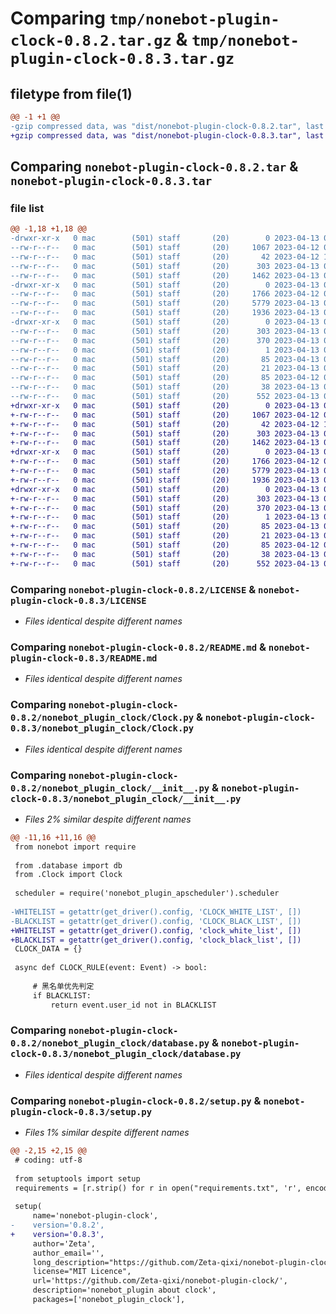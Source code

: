 # Comparing `tmp/nonebot-plugin-clock-0.8.2.tar.gz` & `tmp/nonebot-plugin-clock-0.8.3.tar.gz`

## filetype from file(1)

```diff
@@ -1 +1 @@
-gzip compressed data, was "dist/nonebot-plugin-clock-0.8.2.tar", last modified: Thu Apr 13 03:19:51 2023, max compression
+gzip compressed data, was "dist/nonebot-plugin-clock-0.8.3.tar", last modified: Thu Apr 13 03:44:20 2023, max compression
```

## Comparing `nonebot-plugin-clock-0.8.2.tar` & `nonebot-plugin-clock-0.8.3.tar`

### file list

```diff
@@ -1,18 +1,18 @@
-drwxr-xr-x   0 mac        (501) staff       (20)        0 2023-04-13 03:19:51.000000 nonebot-plugin-clock-0.8.2/
--rw-r--r--   0 mac        (501) staff       (20)     1067 2023-04-12 07:04:41.000000 nonebot-plugin-clock-0.8.2/LICENSE
--rw-r--r--   0 mac        (501) staff       (20)       42 2023-04-12 10:33:21.000000 nonebot-plugin-clock-0.8.2/MANIFEST.in
--rw-r--r--   0 mac        (501) staff       (20)      303 2023-04-13 03:19:51.000000 nonebot-plugin-clock-0.8.2/PKG-INFO
--rw-r--r--   0 mac        (501) staff       (20)     1462 2023-04-13 03:19:28.000000 nonebot-plugin-clock-0.8.2/README.md
-drwxr-xr-x   0 mac        (501) staff       (20)        0 2023-04-13 03:19:51.000000 nonebot-plugin-clock-0.8.2/nonebot_plugin_clock/
--rw-r--r--   0 mac        (501) staff       (20)     1766 2023-04-12 07:04:41.000000 nonebot-plugin-clock-0.8.2/nonebot_plugin_clock/Clock.py
--rw-r--r--   0 mac        (501) staff       (20)     5779 2023-04-13 03:17:41.000000 nonebot-plugin-clock-0.8.2/nonebot_plugin_clock/__init__.py
--rw-r--r--   0 mac        (501) staff       (20)     1936 2023-04-13 03:15:30.000000 nonebot-plugin-clock-0.8.2/nonebot_plugin_clock/database.py
-drwxr-xr-x   0 mac        (501) staff       (20)        0 2023-04-13 03:19:51.000000 nonebot-plugin-clock-0.8.2/nonebot_plugin_clock.egg-info/
--rw-r--r--   0 mac        (501) staff       (20)      303 2023-04-13 03:19:51.000000 nonebot-plugin-clock-0.8.2/nonebot_plugin_clock.egg-info/PKG-INFO
--rw-r--r--   0 mac        (501) staff       (20)      370 2023-04-13 03:19:51.000000 nonebot-plugin-clock-0.8.2/nonebot_plugin_clock.egg-info/SOURCES.txt
--rw-r--r--   0 mac        (501) staff       (20)        1 2023-04-13 03:19:51.000000 nonebot-plugin-clock-0.8.2/nonebot_plugin_clock.egg-info/dependency_links.txt
--rw-r--r--   0 mac        (501) staff       (20)       85 2023-04-13 03:19:51.000000 nonebot-plugin-clock-0.8.2/nonebot_plugin_clock.egg-info/requires.txt
--rw-r--r--   0 mac        (501) staff       (20)       21 2023-04-13 03:19:51.000000 nonebot-plugin-clock-0.8.2/nonebot_plugin_clock.egg-info/top_level.txt
--rw-r--r--   0 mac        (501) staff       (20)       85 2023-04-12 07:04:41.000000 nonebot-plugin-clock-0.8.2/requirements.txt
--rw-r--r--   0 mac        (501) staff       (20)       38 2023-04-13 03:19:51.000000 nonebot-plugin-clock-0.8.2/setup.cfg
--rw-r--r--   0 mac        (501) staff       (20)      552 2023-04-13 03:17:56.000000 nonebot-plugin-clock-0.8.2/setup.py
+drwxr-xr-x   0 mac        (501) staff       (20)        0 2023-04-13 03:44:20.000000 nonebot-plugin-clock-0.8.3/
+-rw-r--r--   0 mac        (501) staff       (20)     1067 2023-04-12 07:04:41.000000 nonebot-plugin-clock-0.8.3/LICENSE
+-rw-r--r--   0 mac        (501) staff       (20)       42 2023-04-12 10:33:21.000000 nonebot-plugin-clock-0.8.3/MANIFEST.in
+-rw-r--r--   0 mac        (501) staff       (20)      303 2023-04-13 03:44:20.000000 nonebot-plugin-clock-0.8.3/PKG-INFO
+-rw-r--r--   0 mac        (501) staff       (20)     1462 2023-04-13 03:19:28.000000 nonebot-plugin-clock-0.8.3/README.md
+drwxr-xr-x   0 mac        (501) staff       (20)        0 2023-04-13 03:44:20.000000 nonebot-plugin-clock-0.8.3/nonebot_plugin_clock/
+-rw-r--r--   0 mac        (501) staff       (20)     1766 2023-04-12 07:04:41.000000 nonebot-plugin-clock-0.8.3/nonebot_plugin_clock/Clock.py
+-rw-r--r--   0 mac        (501) staff       (20)     5779 2023-04-13 03:32:44.000000 nonebot-plugin-clock-0.8.3/nonebot_plugin_clock/__init__.py
+-rw-r--r--   0 mac        (501) staff       (20)     1936 2023-04-13 03:15:30.000000 nonebot-plugin-clock-0.8.3/nonebot_plugin_clock/database.py
+drwxr-xr-x   0 mac        (501) staff       (20)        0 2023-04-13 03:44:20.000000 nonebot-plugin-clock-0.8.3/nonebot_plugin_clock.egg-info/
+-rw-r--r--   0 mac        (501) staff       (20)      303 2023-04-13 03:44:20.000000 nonebot-plugin-clock-0.8.3/nonebot_plugin_clock.egg-info/PKG-INFO
+-rw-r--r--   0 mac        (501) staff       (20)      370 2023-04-13 03:44:20.000000 nonebot-plugin-clock-0.8.3/nonebot_plugin_clock.egg-info/SOURCES.txt
+-rw-r--r--   0 mac        (501) staff       (20)        1 2023-04-13 03:44:20.000000 nonebot-plugin-clock-0.8.3/nonebot_plugin_clock.egg-info/dependency_links.txt
+-rw-r--r--   0 mac        (501) staff       (20)       85 2023-04-13 03:44:20.000000 nonebot-plugin-clock-0.8.3/nonebot_plugin_clock.egg-info/requires.txt
+-rw-r--r--   0 mac        (501) staff       (20)       21 2023-04-13 03:44:20.000000 nonebot-plugin-clock-0.8.3/nonebot_plugin_clock.egg-info/top_level.txt
+-rw-r--r--   0 mac        (501) staff       (20)       85 2023-04-12 07:04:41.000000 nonebot-plugin-clock-0.8.3/requirements.txt
+-rw-r--r--   0 mac        (501) staff       (20)       38 2023-04-13 03:44:20.000000 nonebot-plugin-clock-0.8.3/setup.cfg
+-rw-r--r--   0 mac        (501) staff       (20)      552 2023-04-13 03:43:56.000000 nonebot-plugin-clock-0.8.3/setup.py
```

### Comparing `nonebot-plugin-clock-0.8.2/LICENSE` & `nonebot-plugin-clock-0.8.3/LICENSE`

 * *Files identical despite different names*

### Comparing `nonebot-plugin-clock-0.8.2/README.md` & `nonebot-plugin-clock-0.8.3/README.md`

 * *Files identical despite different names*

### Comparing `nonebot-plugin-clock-0.8.2/nonebot_plugin_clock/Clock.py` & `nonebot-plugin-clock-0.8.3/nonebot_plugin_clock/Clock.py`

 * *Files identical despite different names*

### Comparing `nonebot-plugin-clock-0.8.2/nonebot_plugin_clock/__init__.py` & `nonebot-plugin-clock-0.8.3/nonebot_plugin_clock/__init__.py`

 * *Files 2% similar despite different names*

```diff
@@ -11,16 +11,16 @@
 from nonebot import require
 
 from .database import db
 from .Clock import Clock
 
 scheduler = require('nonebot_plugin_apscheduler').scheduler
 
-WHITELIST = getattr(get_driver().config, 'CLOCK_WHITE_LIST', [])
-BLACKLIST = getattr(get_driver().config, 'CLOCK_BLACK_LIST', [])
+WHITELIST = getattr(get_driver().config, 'clock_white_list', [])
+BLACKLIST = getattr(get_driver().config, 'clock_black_list', [])
 CLOCK_DATA = {}
 
 async def CLOCK_RULE(event: Event) -> bool:
     
     # 黑名单优先判定
     if BLACKLIST:
         return event.user_id not in BLACKLIST
```

### Comparing `nonebot-plugin-clock-0.8.2/nonebot_plugin_clock/database.py` & `nonebot-plugin-clock-0.8.3/nonebot_plugin_clock/database.py`

 * *Files identical despite different names*

### Comparing `nonebot-plugin-clock-0.8.2/setup.py` & `nonebot-plugin-clock-0.8.3/setup.py`

 * *Files 1% similar despite different names*

```diff
@@ -2,15 +2,15 @@
 # coding: utf-8
 
 from setuptools import setup
 requirements = [r.strip() for r in open("requirements.txt", 'r', encoding='utf-8').readlines()]
 
 setup(
     name='nonebot-plugin-clock',
-    version='0.8.2',
+    version='0.8.3',
     author='Zeta',
     author_email='',
     long_description="https://github.com/Zeta-qixi/nonebot-plugin-clock",
     license="MIT Licence",
     url='https://github.com/Zeta-qixi/nonebot-plugin-clock/',
     description='nonebot_plugin about clock',
     packages=['nonebot_plugin_clock'],
```

